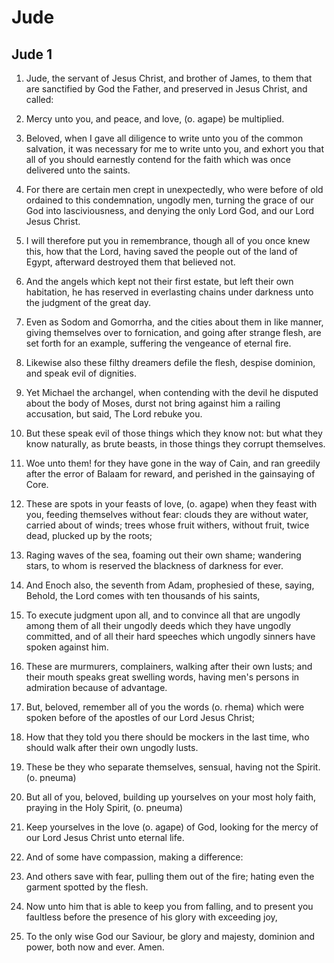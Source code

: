 # Jude

## Jude 1

1. Jude, the servant of Jesus Christ, and brother of James, to them that are sanctified by God the Father, and preserved in Jesus Christ, and called:

2. Mercy unto you, and peace, and love, (o. agape) be multiplied.

3. Beloved, when I gave all diligence to write unto you of the common salvation, it was necessary for me to write unto you, and exhort you that all of you should earnestly contend for the faith which was once delivered unto the saints.

4. For there are certain men crept in unexpectedly, who were before of old ordained to this condemnation, ungodly men, turning the grace of our God into lasciviousness, and denying the only Lord God, and our Lord Jesus Christ.

5. I will therefore put you in remembrance, though all of you once knew this, how that the Lord, having saved the people out of the land of Egypt, afterward destroyed them that believed not.

6. And the angels which kept not their first estate, but left their own habitation, he has reserved in everlasting chains under darkness unto the judgment of the great day.

7. Even as Sodom and Gomorrha, and the cities about them in like manner, giving themselves over to fornication, and going after strange flesh, are set forth for an example, suffering the vengeance of eternal fire.

8. Likewise also these filthy dreamers defile the flesh, despise dominion, and speak evil of dignities.

9. Yet Michael the archangel, when contending with the devil he disputed about the body of Moses, durst not bring against him a railing accusation, but said, The Lord rebuke you.

10. But these speak evil of those things which they know not: but what they know naturally, as brute beasts, in those things they corrupt themselves.

11. Woe unto them! for they have gone in the way of Cain, and ran greedily after the error of Balaam for reward, and perished in the gainsaying of Core.

12. These are spots in your feasts of love, (o. agape) when they feast with you, feeding themselves without fear: clouds they are without water, carried about of winds; trees whose fruit withers, without fruit, twice dead, plucked up by the roots;

13. Raging waves of the sea, foaming out their own shame; wandering stars, to whom is reserved the blackness of darkness for ever.

14. And Enoch also, the seventh from Adam, prophesied of these, saying, Behold, the Lord comes with ten thousands of his saints,

15. To execute judgment upon all, and to convince all that are ungodly among them of all their ungodly deeds which they have ungodly committed, and of all their hard speeches which ungodly sinners have spoken against him.

16. These are murmurers, complainers, walking after their own lusts; and their mouth speaks great swelling words, having men's persons in admiration because of advantage.

17. But, beloved, remember all of you the words (o. rhema) which were spoken before of the apostles of our Lord Jesus Christ;

18. How that they told you there should be mockers in the last time, who should walk after their own ungodly lusts.

19. These be they who separate themselves, sensual, having not the Spirit. (o. pneuma)

20. But all of you, beloved, building up yourselves on your most holy faith, praying in the Holy Spirit, (o. pneuma)

21. Keep yourselves in the love (o. agape) of God, looking for the mercy of our Lord Jesus Christ unto eternal life.

22. And of some have compassion, making a difference:

23. And others save with fear, pulling them out of the fire; hating even the garment spotted by the flesh.

24. Now unto him that is able to keep you from falling, and to present you faultless before the presence of his glory with exceeding joy,

25. To the only wise God our Saviour, be glory and majesty, dominion and power, both now and ever. Amen.


